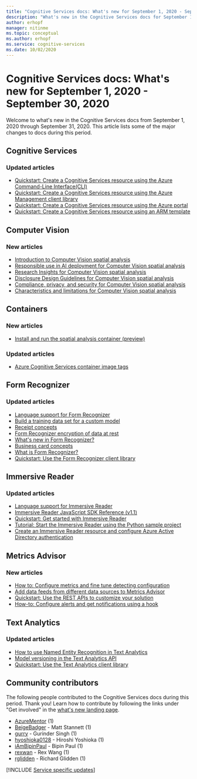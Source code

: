 ```yaml
---
title: "Cognitive Services docs: What's new for September 1, 2020 - September 30, 2020"
description: "What's new in the Cognitive Services docs for September 1, 2020 - September 30, 2020."
author: erhopf
manager: nitinme
ms.topic: conceptual
ms.author: erhopf
ms.service: cognitive-services
ms.date: 10/02/2020
---
```


# Cognitive Services docs: What's new for September 1, 2020 - September 30, 2020

Welcome to what's new in the Cognitive Services docs from September 1, 2020 through September 31, 2020. This article lists some of the major changes to docs during this period.

## Cognitive Services

### Updated articles

- [Quickstart: Create a Cognitive Services resource using the Azure Command-Line Interface(CLI)](cognitive-services-apis-create-account-cli.md)
- [Quickstart: Create a Cognitive Services resource using the Azure Management client library](cognitive-services-apis-create-account-client-library.md)
- [Quickstart: Create a Cognitive Services resource using the Azure portal](cognitive-services-apis-create-account.md)
- [Quickstart: Create a Cognitive Services resource using an ARM template](create-account-resource-manager-template.md)

## Computer Vision

### New articles

- [Introduction to Computer Vision spatial analysis](https://docs.microsoft.com/legal/cognitive-services/computer-vision/intro-to-spatial-analysis-public-preview?context=/azure/cognitive-services/Computer-vision/context/context)
- [Responsible use in AI deployment for Computer Vision spatial analysis](https://docs.microsoft.com/legal/cognitive-services/computer-vision/responsible-use-deployment?context=/azure/cognitive-services/Computer-vision/context/context)
- [Research Insights for Computer Vision spatial analysis](https://docs.microsoft.com/legal/cognitive-services/computer-vision/research-insights?context=/azure/cognitive-services/Computer-vision/context/context)
- [Disclosure Design Guidelines for Computer Vision spatial analysis](https://docs.microsoft.com/legal/cognitive-services/computer-vision/disclosure-design?context=/azure/cognitive-services/Computer-vision/context/context)
- [Compliance, privacy, and security for Computer Vision spatial analysis](https://docs.microsoft.com/legal/cognitive-services/computer-vision/compliance-privacy-security-2?context=/azure/cognitive-services/Computer-vision/context/context)
- [Characteristics and limitations for Computer Vision spatial analysis](https://docs.microsoft.com/legal/cognitive-services/computer-vision/accuracy-and-limitations?context=/azure/cognitive-services/Computer-vision/context/context)

## Containers

### New articles

- [Install and run the spatial analysis container (preview)](/azure/cognitive-services/computer-vision/spatial-analysis-container.md)

### Updated articles

- [Azure Cognitive Services container image tags](/azure/cognitive-services/containers/container-image-tags.md)

## Form Recognizer

### Updated articles

- [Language support for Form Recognizer](/azure/cognitive-services/form-recognizer/language-support.md)
- [Build a training data set for a custom model](/azure/cognitive-services/form-recognizer/build-training-data-set.md)
- [Receipt concepts](/azure/cognitive-services/form-recognizer/concept-receipts.md)
- [Form Recognizer encryption of data at rest](/azure/cognitive-services/form-recognizer/form-recognizer-encryption-of-data-at-rest.md)
- [What's new in Form Recognizer?](/azure/cognitive-services/form-recognizer/whats-new.md)
- [Business card concepts](/azure/cognitive-services/form-recognizer/concept-business-cards.md)
- [What is Form Recognizer?](/azure/cognitive-services/form-recognizer/overview.md)
- [Quickstart: Use the Form Recognizer client library](/azure/cognitive-services/form-recognizer/quickstarts/client-library.md)

## Immersive Reader

### Updated articles

- [Language support for Immersive Reader](/azure/cognitive-services/immersive-reader/language-support.md)
- [Immersive Reader JavaScript SDK Reference (v1.1)](/azure/cognitive-services/immersive-reader/reference.md)
- [Quickstart: Get started with Immersive Reader](/azure/cognitive-services/immersive-reader/quickstarts/client-libraries.md)
- [Tutorial: Start the Immersive Reader using the Python sample project](/azure/cognitive-services/immersive-reader/tutorial-python.md)
- [Create an Immersive Reader resource and configure Azure Active Directory authentication](/azure/cognitive-services/immersive-reader/how-to-create-immersive-reader.md)

## Metrics Advisor

### New articles

- [How to: Configure metrics and fine tune detecting configuration](/azure/cognitive-services/metrics-advisor/how-tos/configure-metrics.md)
- [Add data feeds from different data sources to Metrics Advisor](/azure/cognitive-services/metrics-advisor/data-feeds-from-different-sources.md)
- [Quickstart: Use the REST APIs to customize your solution](/azure/cognitive-services/metrics-advisor/quickstarts/rest-api.md)
- [How-to: Configure alerts and get notifications using a hook](/azure/cognitive-services/metrics-advisor/how-tos/alerts.md)

## Text Analytics

### Updated articles

- [How to use Named Entity Recognition in Text Analytics](/azure/cognitive-services/text-analytics/how-tos/text-analytics-how-to-entity-linking.md)
- [Model versioning in the Text Analytics API](/azure/cognitive-services/text-analytics/concepts/model-versioning.md)
- [Quickstart: Use the Text Analytics client library](/azure/cognitive-services/text-analytics/quickstarts/text-analytics-sdk.md)

## Community contributors

The following people contributed to the Cognitive Services docs during this period. Thank you! Learn how to contribute by following the links under "Get involved" in the [what's new landing page](index.yml).

- [AzureMentor](https://github.com/AzureMentor) (1)
- [BeigeBadger](https://github.com/BeigeBadger) - Matt Stannett (1)
- [gurry](https://github.com/gurry) - Gurinder Singh (1)
- [hyoshioka0128](https://github.com/hyoshioka0128) - Hiroshi Yoshioka (1)
- [iAmBipinPaul](https://github.com/iAmBipinPaul) - Bipin Paul (1)
- [rexwan](https://github.com/rexwan) - Rex Wang (1)
- [rglidden](https://github.com/rglidden) - Richard Glidden (1)

[!INCLUDE [Service specific updates](./includes/service-specific-updates.md)]
